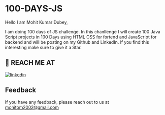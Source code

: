
# 100-DAYS-JS

Hello I am Mohit Kumar Dubey,
 

I am doing 100 days of JS challenge. In this chanllenge I will create 100 Java Script projects in 100 Days using HTML CSS for fortend and JavaScript for backend
and will be posting on my Github and LinkedIn. 
If you find this interesting make sure to give it a Star.
## 🔗 REACH ME AT

[![linkedin](https://img.shields.io/badge/linkedin-0A66C2?style=for-the-badge&logo=linkedin&logoColor=white)](https://www.linkedin.com/in/mohit-kumar-dubey-7b5060203//)


## Feedback

If you have any feedback, please reach out to us at mohitom2002@gmail.com

